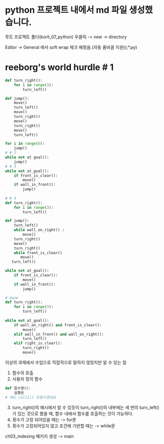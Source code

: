# python 프로젝트 내에서 md 파일 생성했습니다.

루트 프로젝트 폴더(korit_07_python) 우클릭 -> new -> directory


Editor -> General 에서 soft wrap 체크 해줬음.(자동 줄바꿈 지원)(;*.py)

# reeborg's world hurdle # 1
```python
def turn_right():
    for i in range(3):
        turn_left()

def jump():
    move()
    turn_left()
    move()
    turn_right()
    move()
    turn_right()
    move()
    turn_left()

for i in range(6):
    jump()
# # 2
while not at goal():
    jump()
# # 3
while not at_goal():
    if front_is_clear():
        move()
    if wall_in_front():
        jump()
        
# # 4
def turn_right():
    for i in range(3):
        turn_left()

def jump():
    turn_left()
    while wall_on_right() :
        move()
    turn_right()
    move()
    turn_right()
    while front_is_clear()
       move()
   turn_left()

while not at_goal():
    if front_is_clear():
        move()
    if wall_in_front():
        jump()

# maze
def turn_right():
    for i in range(3):
        turn_left()
        
while not at_goal():
    if wall_on_right() and front_is_clear():
        move()
    elif wall_in_front() and wall_on_right():
        turn_left()
    elif right_is_clear():
        turn_right()
        move()

```

이상의 과제에서 수업으로 직접적으로 말하지 않았지만 알 수 있는 점
1. 함수의 호출
2. 사용자 정의 함수
```python
def 함수명():
    실행문
# 얘는 call1() 유형이겠네요
```
3. turn_right()의 예시에서 알 수 있듯이
    turn_right()의 내부에는 세 번의 turn_left()가 있는 것으로 봤을 때, 함수 내에서 함수를 호출하는 것이 가능하다.
4. 횟수가 고정 되어있을 때는 -> for문
5. 횟수가 고정되어있지 않고 조건에 기반할 때는 -> while문

ch03_indexing 패키지 생성 -> main